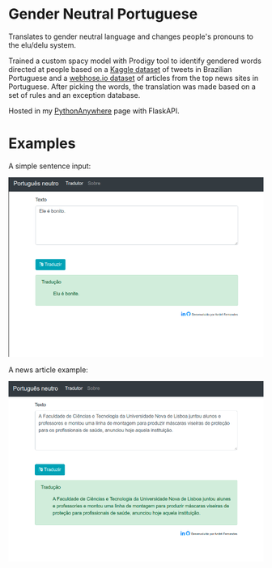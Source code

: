 # Gender Neutral Portuguese
Translates to gender neutral language and changes people's pronouns to the elu/delu system.

Trained a custom spacy model with Prodigy tool to identify gendered words directed at people based on a [Kaggle dataset](https://www.kaggle.com/rafaelperes/ner-in-brazilian-portuguese-tweets) of tweets in Brazilian Portuguese and a [webhose.io dataset](https://webhose.io/free-datasets/portuguese-news-articles/) of articles from the top news sites in Portuguese. After picking the words, the translation was made based on a set of rules and an exception database.

Hosted in my [PythonAnywhere](fernandesafp.pythonanywhere.com) page with FlaskAPI.

# Examples
A simple sentence input:

![Simple sentence - He is handsome.](/screenshots/example.png?raw=true)

A news article example:

![News article example.](/screenshots/example2.png?raw=true)
